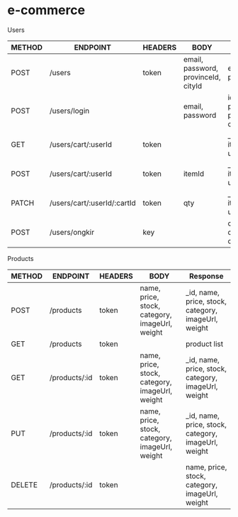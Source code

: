 # e-commerce

Users

| METHOD | ENDPOINT | HEADERS | BODY | Response
|--|--|--|--|--|
| POST | /users | token | email, password, provinceId, cityId| email, password
| POST | /users/login | | email, password | id, email, password, provinceId, cityId, token
| GET | /users/cart/:userId | token | | _id, item(object), userId, qty
| POST | /users/cart/:userId | token | itemId | _id, item(object), userId, qty
| PATCH | /users/cart/:userId/:cartId | token | qty | _id, item(object), userId, qty
|POST | /users/ongkir | key | | courier, destination, origin | rajaongkir (object)

Products

| METHOD | ENDPOINT | HEADERS | BODY | Response
|--|--|--|--|--|
| POST | /products | token| name, price, stock, category, imageUrl, weight | _id, name, price, stock, category, imageUrl, weight
| GET | /products | token| | product list 
| GET | /products/:id | token| name, price, stock, category, imageUrl, weight | _id, name, price, stock, category, imageUrl, weight
| PUT | /products/:id | token| name, price, stock, category, imageUrl, weight | _id, name, price, stock, category, imageUrl, weight
| DELETE | /products/:id |token | | name, price, stock, category, imageUrl, weight





